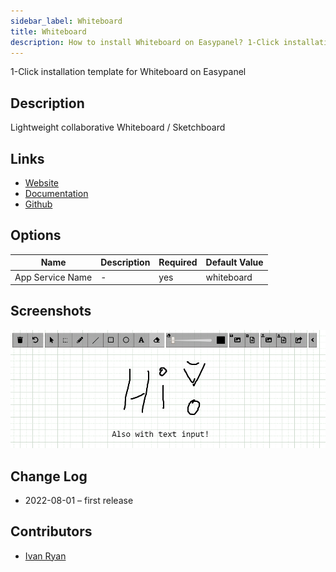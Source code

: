 ```yaml
---
sidebar_label: Whiteboard
title: Whiteboard
description: How to install Whiteboard on Easypanel? 1-Click installation template for Whiteboard on Easypanel
---
```


<!-- generated -->

1-Click installation template for Whiteboard on Easypanel

## Description

Lightweight collaborative Whiteboard / Sketchboard 

## Links

- [Website](https://github.com/cracker0dks/whiteboard)
- [Documentation](https://github.com/cracker0dks/whiteboard)
- [Github](https://github.com/cracker0dks/whiteboard)

## Options

Name | Description | Required | Default Value
-|-|-|-
App Service Name | - | yes | whiteboard

## Screenshots

![Whiteboard Screenshot](./assets/screenshot.png)

## Change Log

- 2022-08-01 – first release

## Contributors

- [Ivan Ryan](https://github.com/ivanonpc-22)
